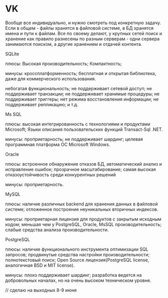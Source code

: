 # VK

Вообще все индивидуально, и нужно смотреть под конкретную задачу.
Если в общем - файлы хранятся в файловой системе, в БД хранятся имена и пути к файлам.
Все по своему делают, у крупных сетей поиск и хранение как правило разнесены по разным серверам - одни сервера занимаются поиском, а другие хранением и отдачей контента.


SQLite

плюсы:
Высокая производительность;
Компактность;

минусы:
кроссплатформенность;
бесплатная и открытая библиотека, даже для коммерческого
использования.

небогатая функциональность;
не поддерживает сетевой доступ;
не поддерживает транзакции;
не поддерживает хранимые процедуры;
не поддерживает триггеры;
нет режима восстановления информации;
не поддерживает репликацию;
и т.д.


Ms SQL

плюсы:
высокая интегрированность с технологиями и продуктами
Microsoft;
Языки описания пользовательских функций Transact-Sql
.NET.

минусы:
проприетарность;
не поддерживает шардинг;
целевая программная платформа ОС Microsoft Windows.

Oracle

плюсы:
встроенное обнаружение отказов БД, автоматический анализ и
исправление ошибок;
прозрачное масштабирование;
самая высокая отказоустойчивость среди конкурентных решений

минусы:
проприетарность.


MySQL

плюсы:
наличие различных backend для хранения данных в файловой
системе;
отложенное построение неуникальных вторичных индексов.

минусы:
проприетарная лицензия для продуктов с закрытым исходным
кодом;
меньшая чем у PostgreSQL, Oracle, MsSQL производительность;
слабые средства анализа производительности.


PostgreSQL

плюсы:
наличие функционального инструмента оптимизации SQL запросов;
продвинутые средства настройки производительности;
полнотекстовый поиск;
Open Source лицензия(PostgreSQL license, аналогичная BSD и MIT license).

минусы:
плохо поддерживает шардинг;
разработка ведется на добровольных началах, но на очень
высоком техническом уровне.



// сделаю  на выходных 8-9 июня
